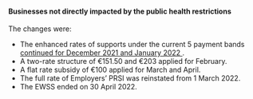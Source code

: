 ####  **Businesses not directly impacted by the public health restrictions**

The changes were:

  * The enhanced rates of supports under the current 5 payment bands [ continued for December 2021 and January 2022 ](https://www.gov.ie/en/press-release/1a168-ministers-donohoe-and-mcgrath-announces-update-on-business-supports/) . 
  * A two-rate structure of €151.50 and €203 applied for February. 
  * A flat rate subsidy of €100 applied for March and April. 
  * The full rate of Employers’ PRSI was reinstated from 1 March 2022. 
  * The EWSS ended on 30 April 2022. 
